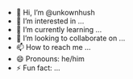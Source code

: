 - 👋 Hi, I’m @unkownhush
- 👀 I’m interested in ...
- 🌱 I’m currently learning ...
- 💞️ I’m looking to collaborate on ...
- 📫 How to reach me ...
- 😄 Pronouns: he/him
- ⚡ Fun fact: ...

<!---
unkownhush/unkownhush is a ✨ special ✨ repository because its `README.md` (this file) appears on your GitHub profile.
You can click the Preview link to take a look at your changes.
--->
